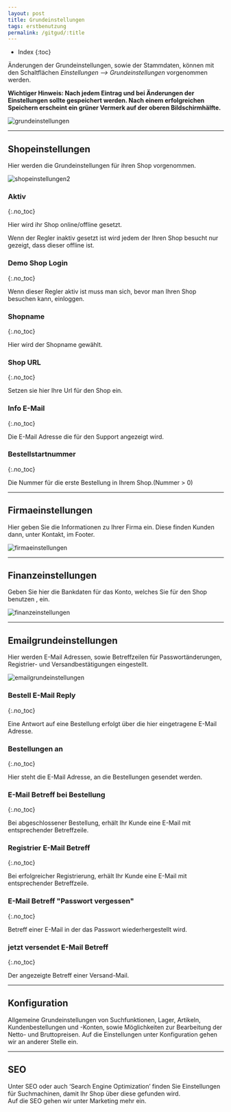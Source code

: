 ```yaml
---
layout: post
title: Grundeinstellungen
tags: erstbenutzung
permalink: /gitgud/:title
---
```


+ Index
{:toc}

Änderungen der Grundeinstellungen, sowie der Stammdaten, können mit den Schaltflächen *Einstellungen --> Grundeinstellungen* vorgenommen werden.

**Wichtiger Hinweis:
Nach jedem Eintrag und bei Änderungen der Einstellungen sollte gespeichert werden. Nach einem erfolgreichen Speichern erscheint ein grüner Vermerk auf der oberen Bildschirmhälfte.**

![grundeinstellungen]

------

## Shopeinstellungen

Hier werden die Grundeinstellungen für ihren Shop vorgenommen.

![shopeinstellungen2]

### Aktiv
{:.no_toc}

Hier wird ihr Shop online/offline gesetzt.

Wenn der Regler inaktiv gesetzt ist wird jedem der Ihren Shop besucht nur gezeigt, dass dieser offline ist.

### Demo Shop Login
{:.no_toc}

Wenn dieser Regler aktiv ist muss man sich, bevor man Ihren Shop besuchen kann, einloggen.

### Shopname
{:.no_toc}

Hier wird der Shopname gewählt.

### Shop URL
{:.no_toc}

Setzen sie hier Ihre Url für den Shop ein.

### Info E-Mail
{:.no_toc}

Die E-Mail Adresse die für den Support angezeigt wird.

### Bestellstartnummer
{:.no_toc}

Die Nummer für die erste Bestellung in Ihrem Shop.(Nummer  > 0)

------

## Firmaeinstellungen

Hier geben Sie die Informationen zu Ihrer Firma ein. Diese finden Kunden dann, unter Kontakt, im Footer.

![firmaeinstellungen]

------

## Finanzeinstellungen

Geben Sie hier die Bankdaten für das Konto, welches Sie für den Shop benutzen , ein.

![finanzeinstellungen]

------

## Emailgrundeinstellungen

Hier werden E-Mail Adressen, sowie Betreffzeilen für Passwortänderungen, Registrier- und Versandbestätigungen eingestellt.

![emailgrundeinstellungen]

### Bestell E-Mail Reply
{:.no_toc}

Eine Antwort auf eine Bestellung erfolgt über die hier eingetragene E-Mail Adresse.

### Bestellungen an
{:.no_toc}

Hier steht die E-Mail Adresse, an die Bestellungen gesendet werden.

### E-Mail Betreff bei Bestellung
{:.no_toc}

Bei abgeschlossener Bestellung, erhält Ihr Kunde eine E-Mail mit entsprechender Betreffzeile.

### Registrier E-Mail Betreff
{:.no_toc}

Bei erfolgreicher Registrierung, erhält Ihr Kunde eine E-Mail mit entsprechender Betreffzeile.

### E-Mail Betreff "Passwort vergessen"
{:.no_toc}

Betreff einer E-Mail in der das Passwort wiederhergestellt wird.

### jetzt versendet E-Mail Betreff 
{:.no_toc}

Der angezeigte Betreff einer Versand-Mail.

------

## Konfiguration
Allgemeine Grundeinstellungen von Suchfunktionen, Lager, Artikeln, Kundenbestellungen und -Konten, sowie Möglichkeiten zur Bearbeitung der Netto- und Bruttopreisen.
Auf die Einstellungen unter Konfiguration gehen wir an anderer Stelle ein.

------

## SEO

Unter SEO oder auch ‘Search Engine Optimization’ finden Sie Einstellungen für Suchmachinen, damit Ihr Shop über diese gefunden wird.  
Auf die SEO gehen wir unter Marketing mehr ein.

[grundeinstellungen]:/wiki/img/grundeinstellungen/grundeinstellungen.png

[shopeinstellungen1]: /wiki/img/grundeinstellungen/shopeinstellungen1.png

[shopeinstellungen2]: /wiki/img/grundeinstellungen/shopeinstellungen2.png

[firmaeinstellungen]: /wiki/img/grundeinstellungen/firmaeinstellungen.png

[finanzeinstellungen]: /wiki/img/grundeinstellungen/finanzeinstellungen.png

[emailgrundeinstellungen]: /wiki/img/grundeinstellungen/emailgrundeinstellungen.png
